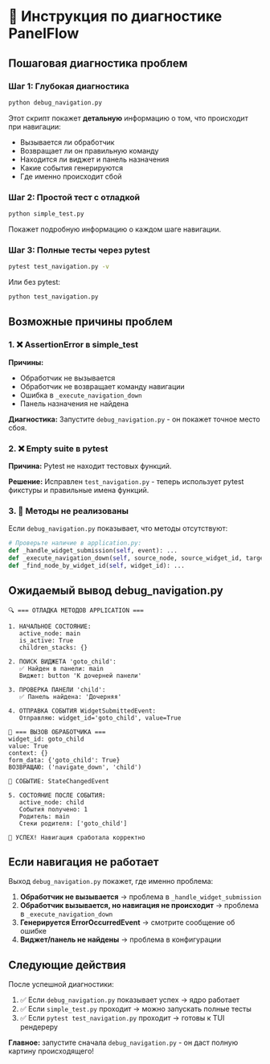 # 🔧 Инструкция по диагностике PanelFlow

## Пошаговая диагностика проблем

### Шаг 1: Глубокая диагностика

```bash
python debug_navigation.py
```

Этот скрипт покажет **детальную** информацию о том, что происходит при навигации:

- Вызывается ли обработчик
- Возвращает ли он правильную команду
- Находится ли виджет и панель назначения
- Какие события генерируются
- Где именно происходит сбой

### Шаг 2: Простой тест с отладкой

```bash
python simple_test.py
```

Покажет подробную информацию о каждом шаге навигации.

### Шаг 3: Полные тесты через pytest

```bash
pytest test_navigation.py -v
```

Или без pytest:

```bash
python test_navigation.py
```

## Возможные причины проблем

### 1. ❌ AssertionError в simple_test

**Причины:**

- Обработчик не вызывается
- Обработчик не возвращает команду навигации
- Ошибка в `_execute_navigation_down`
- Панель назначения не найдена

**Диагностика:** Запустите `debug_navigation.py` - он покажет точное место сбоя.

### 2. ❌ Empty suite в pytest

**Причина:** Pytest не находит тестовых функций.

**Решение:** Исправлен `test_navigation.py` - теперь использует pytest фикстуры и правильные имена функций.

### 3. 🔧 Методы не реализованы

Если `debug_navigation.py` показывает, что методы отсутствуют:

```python
# Проверьте наличие в application.py:
def _handle_widget_submission(self, event): ...
def _execute_navigation_down(self, source_node, source_widget_id, target): ...
def _find_node_by_widget_id(self, widget_id): ...
```

## Ожидаемый вывод debug_navigation.py

```
🔍 === ОТЛАДКА МЕТОДОВ APPLICATION ===

1. НАЧАЛЬНОЕ СОСТОЯНИЕ:
   active_node: main
   is_active: True
   children_stacks: {}

2. ПОИСК ВИДЖЕТА 'goto_child':
   ✅ Найден в панели: main
   Виджет: button 'К дочерней панели'

3. ПРОВЕРКА ПАНЕЛИ 'child':
   ✅ Панель найдена: 'Дочерняя'

4. ОТПРАВКА СОБЫТИЯ WidgetSubmittedEvent:
   Отправляю: widget_id='goto_child', value=True

🔧 === ВЫЗОВ ОБРАБОТЧИКА ===
widget_id: goto_child
value: True
context: {}
form_data: {'goto_child': True}
ВОЗВРАЩАЮ: ('navigate_down', 'child')

📢 СОБЫТИЕ: StateChangedEvent

5. СОСТОЯНИЕ ПОСЛЕ СОБЫТИЯ:
   active_node: child
   События получено: 1
   Родитель: main
   Стеки родителя: ['goto_child']

🎉 УСПЕХ! Навигация сработала корректно
```

## Если навигация не работает

Выход `debug_navigation.py` покажет, где именно проблема:

1. **Обработчик не вызывается** → проблема в `_handle_widget_submission`
2. **Обработчик вызывается, но навигация не происходит** → проблема в `_execute_navigation_down`
3. **Генерируется ErrorOccurredEvent** → смотрите сообщение об ошибке
4. **Виджет/панель не найдены** → проблема в конфигурации

## Следующие действия

После успешной диагностики:

1. ✅ Если `debug_navigation.py` показывает успех → ядро работает
2. ✅ Если `simple_test.py` проходит → можно запускать полные тесты
3. ✅ Если `pytest test_navigation.py` проходит → готовы к TUI рендереру

**Главное:** запустите сначала `debug_navigation.py` - он даст полную картину происходящего!